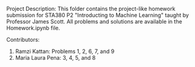 Project Description:
  This folder contains the project-like homework submission for STA380 P2 "Introducting to Machine Learning" taught by Professor James Scott. All problems and solutions are available in the Homework.ipynb file. 


Contributors:
  1. Ramzi Kattan: Problems 1, 2, 6, 7, and 9
  2. Maria Laura Pena: 3, 4, 5, and 8

